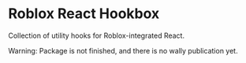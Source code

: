# Roblox React Hookbox

Collection of utility hooks for Roblox-integrated React.

Warning: Package is not finished, and there is no wally publication yet.
